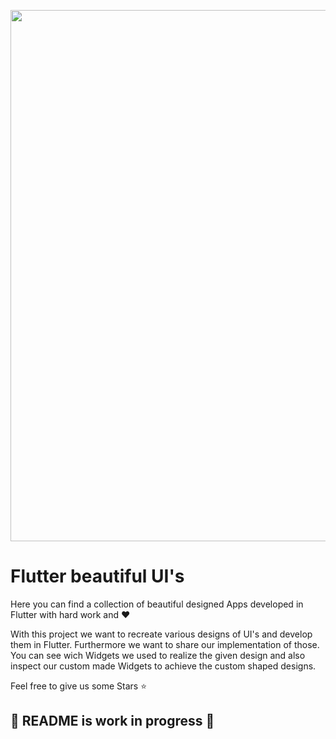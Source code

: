 [<img src="https://github.com/92Andy/flutter_beautiful_UIs/blob/doc/readme/habit_tracker/images/Google-flutter-logo.png" align="center" width="850">](https://flutter.dev/)

# Flutter beautiful UI's

Here you can find a collection of beautiful designed Apps 
developed in Flutter with hard work and :heart:

With this project we want to recreate various designs of UI's and develop them in Flutter. Furthermore we want to share our implementation of those. You can see wich Widgets we used to realize the given design and also inspect our custom made Widgets to achieve the custom shaped designs. 

Feel free to give us some Stars ⭐️

## 🚧 README is work in progress 🚧


